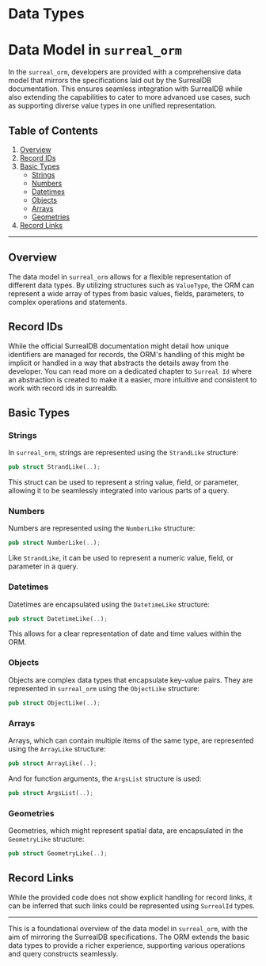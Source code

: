 # Data Types

# Data Model in `surreal_orm`

In the `surreal_orm`, developers are provided with a comprehensive data model
that mirrors the specifications laid out by the SurrealDB documentation. This
ensures seamless integration with SurrealDB while also extending the
capabilities to cater to more advanced use cases, such as supporting diverse
value types in one unified representation.

## Table of Contents

1. [Overview](#overview)
2. [Record IDs](#record-ids)
3. [Basic Types](#basic-types)
   - [Strings](#strings)
   - [Numbers](#numbers)
   - [Datetimes](#datetimes)
   - [Objects](#objects)
   - [Arrays](#arrays)
   - [Geometries](#geometries)
4. [Record Links](#record-links)

---

## Overview

The data model in `surreal_orm` allows for a flexible representation of
different data types. By utilizing structures such as `ValueType`, the ORM can
represent a wide array of types from basic values, fields, parameters, to
complex operations and statements.

## Record IDs

While the official SurrealDB documentation might detail how unique identifiers
are managed for records, the ORM's handling of this might be implicit or handled
in a way that abstracts the details away from the developer. You can read more
on a dedicated chapter to `Surreal Id` where an abstraction is created to make
it a easier, more intuitive and consistent to work with record ids in surrealdb.

## Basic Types

### Strings

In `surreal_orm`, strings are represented using the `StrandLike` structure:

```rust
pub struct StrandLike(..);
```

This struct can be used to represent a string value, field, or parameter,
allowing it to be seamlessly integrated into various parts of a query.

### Numbers

Numbers are represented using the `NumberLike` structure:

```rust
pub struct NumberLike(..);
```

Like `StrandLike`, it can be used to represent a numeric value, field, or
parameter in a query.

### Datetimes

Datetimes are encapsulated using the `DatetimeLike` structure:

```rust
pub struct DatetimeLike(..);
```

This allows for a clear representation of date and time values within the ORM.

### Objects

Objects are complex data types that encapsulate key-value pairs. They are
represented in `surreal_orm` using the `ObjectLike` structure:

```rust
pub struct ObjectLike(..);
```

### Arrays

Arrays, which can contain multiple items of the same type, are represented using
the `ArrayLike` structure:

```rust
pub struct ArrayLike(..);
```

And for function arguments, the `ArgsList` structure is used:

```rust
pub struct ArgsList(..);
```

### Geometries

Geometries, which might represent spatial data, are encapsulated in the
`GeometryLike` structure:

```rust
pub struct GeometryLike(..);
```

## Record Links

While the provided code does not show explicit handling for record links, it can
be inferred that such links could be represented using `SurrealId` types.

---

This is a foundational overview of the data model in `surreal_orm`, with the aim
of mirroring the SurrealDB specifications. The ORM extends the basic data types
to provide a richer experience, supporting various operations and query
constructs seamlessly.
